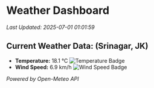 
# Weather Dashboard

_Last Updated: 2025-07-01 01:01:59_

## Current Weather Data: (Srinagar, JK)
- **Temperature:** 18.1 °C ![Temperature Badge](https://img.shields.io/badge/Temperature-Low%20Temp-blue)
- **Wind Speed:** 6.9 km/h ![Wind Speed Badge](https://img.shields.io/badge/Wind%20Speed-Light%20Wind-blue)

*Powered by Open-Meteo API*
